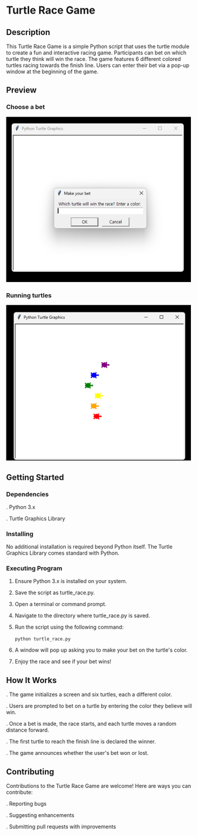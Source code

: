 # Turtle Race Game
## Description
This Turtle Race Game is a simple Python script that uses the turtle module to create a fun and interactive racing game. Participants can bet on which turtle they think will win the race. The game features 6 different colored turtles racing towards the finish line. Users can enter their bet via a pop-up window at the beginning of the game.

## Preview
### Choose a bet
<img src="assets/20240227014234.png" width="500">

### Running turtles
<img src="assets/20240227014248.png" width="500">



## Getting Started
### Dependencies
. Python 3.x

. Turtle Graphics Library





### Installing
No additional installation is required beyond Python itself. The Turtle Graphics Library comes standard with Python.

### Executing Program
1. Ensure Python 3.x is installed on your system.
2. Save the script as turtle_race.py.
3. Open a terminal or command prompt.
4. Navigate to the directory where turtle_race.py is saved.
5. Run the script using the following command:

   ``python turtle_race.py``
6. A window will pop up asking you to make your bet on the turtle's color.
7. Enjoy the race and see if your bet wins!


## How It Works
. The game initializes a screen and six turtles, each a different color.

. Users are prompted to bet on a turtle by entering the color they believe will win.

. Once a bet is made, the race starts, and each turtle moves a random distance forward.

. The first turtle to reach the finish line is declared the winner.

. The game announces whether the user's bet won or lost.

## Contributing

Contributions to the Turtle Race Game are welcome! Here are ways you can contribute:

. Reporting bugs

. Suggesting enhancements

. Submitting pull requests with improvements

